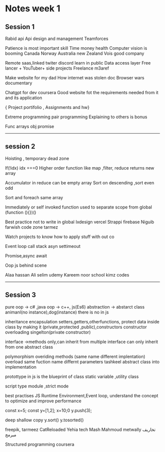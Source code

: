 # Notes week 1

## Session 1

Rabid api
Api design and management
Teamforces

Patience is most important skill
Time money health
Computer vision is booming
Canada Norway Australia new Zealand
Vois good company

Remote
saas,linked twiter discord learn in public
Data access layer
Free lancer + YouTuber+ side projects
Freelance m3aref

Make website for my dad
How internet was stolen doc
Browser wars documentary

Chatgpt for dev coursera
Good website fot the requirements needed from it and its application

{ Project portifolio , Assignments and hw}

Extreme programming pair programming
Explaining to others is bonus

Func arrays obj promise

---

## session 2

Hoisting , temporary dead zone

If(!idx) idx ===0
Higher order function like map ,filter, reduce returns new array

Accumulator in reduce can be empty array
Sort on descending ,sort even odd

Sort and foreach same array

Immediately or self invoked function used to separate scope from global (function (){})()

Best practice not to write in global
Ixdesign vercel
Strappi firebase
Niguib farwish code zone tarmez

Watch projects to know how to apply stuff with out co

Event loop call stack asyn settimeout

Promise,async await

Oop js behind scene

Alaa hassan
Ali selim udemy
Kareem noor school kimz codes

---------------------------------------------

## Session 3

pure oop -> c# ,java
oop -> c++, js(Es6)
abstraction -> abstarct class animanl(no instance),dog(instance) there is no in js

inheritance
encapsulation setters,getters,otherfunctions, protect data inside class by making it (private,protected ,public),constructors
constructor overloading
singelton(private constructor)

interface ->methods only,can inherit from multiple interface
can only inherit from one abstract class

polymorphism overiding methods (same name different implentation)
overload same fuction name differnt parameters
tashkeel abstract class into implementation

protottype in js is the blueprint of class
static variable ,utility class

script type module ,strict mode

best practises
JS Runtime Environment,Event loop, understand the concept to optimize and improve performance

const x=5;
const y=[1,2];
x=10;0
y.push(3);

deep shallow copy
y.sort()
y.tosorted()


freepik, tarmeez
CatReloaded
Yehia tech
Mash
Mahmoud metwally
تخاريف مبرمج

Structured programming coursera

